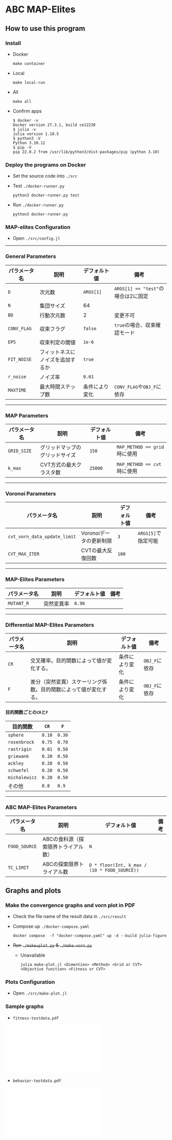 # ABC MAP-Elites

## How to use this program

### Install

- Docker

    ```shell
    make container
    ```

- Local

    ```shell
    make local-run
    ```

- All

    ```shell
    make all
    ```

- Confirm apps

    ```shell
    $ docker -v
    Docker version 27.3.1, build ce12230
    $ julia -v
    julia version 1.10.5
    $ python3 -V
    Python 3.10.12
    $ pip -V
    pip 22.0.2 from /usr/lib/python3/dist-packages/pip (python 3.10)
    ```

### Deploy the programs on Docker

- Set the source code into `./src`
- Test `./docker-runner.py`

    ```shell
    python3 docker-runner.py test
    ```

- Run `./docker-runner.py`

    ```shell
    python3 docker-runner.py
    ```

### MAP-elites Configuration

- Open `./src/config.jl`

---

### General Parameters

| パラメータ名                    | 説明                                                                 | デフォルト値       | 備考                                  |
|--------------------------------|----------------------------------------------------------------------|--------------------|---------------------------------------|
| `D`                            | 次元数                                                              | `ARGS[1]`         | `ARGS[1] == "test"`の場合は2に固定    |
| `N`                            | 集団サイズ                                                          | 64                 |                                       |
| `BD`                           | 行動次元数                                                          | 2                  | 変更不可                             |
| `CONV_FLAG`                    | 収束フラグ                                                          | `false`            | `true`の場合、収束確認モード         |
| `EPS`                          | 収束判定の閾値                                                      | `1e-6`             |                                       |
| `FIT_NOISE`                    | フィットネスにノイズを追加するか                                    | `true`             |                                       |
| `r_noise`                      | ノイズ率                                                            | `0.01`             |                                       |
| `MAXTIME`                      | 最大時間ステップ数                                                  | 条件により変化     | `CONV_FLAG`や`OBJ_F`に依存           |

---

### MAP Parameters

| パラメータ名                    | 説明                                                                 | デフォルト値       | 備考                                  |
|--------------------------------|----------------------------------------------------------------------|--------------------|---------------------------------------|
| `GRID_SIZE`                    | グリッドマップのグリッドサイズ                                      | `158`              | `MAP_METHOD == grid`時に使用         |
| `k_max`                        | CVT方式の最大クラスタ数                                             | `25000`            | `MAP_METHOD == cvt`時に使用          |

---

### Voronoi Parameters

| パラメータ名                    | 説明                                                                 | デフォルト値       | 備考                                  |
|--------------------------------|----------------------------------------------------------------------|--------------------|---------------------------------------|
| `cvt_vorn_data_update_limit`   | Voronoiデータの更新制限                                             | `3`                | `ARGS[5]`で指定可能                  |
| `CVT_MAX_ITER`                 | CVTの最大反復回数                                                   | `100`              |                                       |

---

### MAP-Elites Parameters

| パラメータ名                    | 説明                                                                 | デフォルト値       | 備考                                  |
|--------------------------------|----------------------------------------------------------------------|--------------------|---------------------------------------|
| `MUTANT_R`                     | 突然変異率                                                          | `0.90`             |                                       |

---

### Differential MAP-Elites Parameters

| パラメータ名                    | 説明                                                                 | デフォルト値       | 備考                                  |
|--------------------------------|----------------------------------------------------------------------|--------------------|---------------------------------------|
| `CR`           | 交叉確率。目的関数によって値が変化する。                                   | 条件により変化     | `OBJ_F`に依存                        |
| `F`            | 差分（突然変異）スケーリング係数。目的関数によって値が変化する。                      | 条件により変化     | `OBJ_F`に依存                        |

#### 目的関数ごとの`CR`と`F`

| 目的関数           | `CR`   | `F`   |
|-------------------|--------|-------|
| `sphere`          | `0.10` | `0.30` |
| `rosenbrock`      | `0.75` | `0.70` |
| `rastrigin`       | `0.01` | `0.50` |
| `griewank`        | `0.20` | `0.50` |
| `ackley`          | `0.20` | `0.50` |
| `schwefel`        | `0.20` | `0.50` |
| `michalewicz`     | `0.20` | `0.50` |
| その他             | `0.8`  | `0.9`  |

---

### ABC MAP-Elites Parameters

| パラメータ名                    | 説明                                                                 | デフォルト値       | 備考                                  |
|--------------------------------|----------------------------------------------------------------------|--------------------|---------------------------------------|
| `FOOD_SOURCE`                  | ABCの食料源（探索限界トライアル数）                                 | `N`                |                                       |
| `TC_LIMIT`                     | ABCの探索限界トライアル数                                           | `D * floor(Int, k_max / (10 * FOOD_SOURCE))` | |

## Graphs and plots

### Make the convergence graphs and vorn plot in PDF

- Check the file name of the result data in `./src/result`
- Compose up `./docker-compose.yaml`

    ```shell
    docker compose  -f "docker-compose.yaml" up -d --build julia-figure
    ```

- ~~Run `./make=plot.py` & `./make-vorn.py`~~
  - Unavailable

    ```shell
    julia make-plot.jl <Dimention> <Method> <Grid or CVT> <Objective function> <Fitness or CVT>
    ```

### Plots Configuration

- Open `./src/make-plot.jl`


### Sample graphs

- `fitness-testdata.pdf`

![sample-fitness](./result/testdata/fitness-testdata.pdf)

- `behavior-testdata.pdf`

![sample-behavior](./result/testdata/behavior-testdata.pdf)
